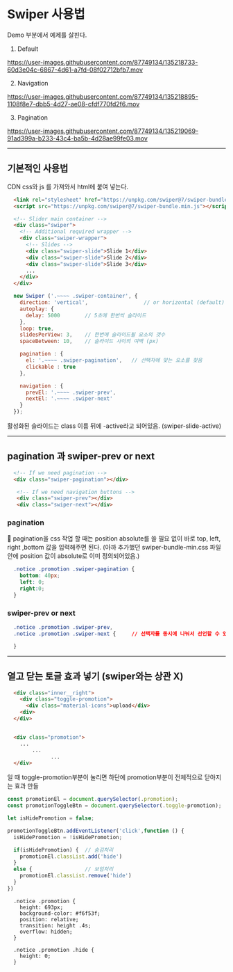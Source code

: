 # Swiper 사용법

Demo 부분에서 예제를 살핀다.

1. Default

https://user-images.githubusercontent.com/87749134/135218733-60d3e04c-6867-4d61-a7fd-08f02712bfb7.mov

2. Navigation



https://user-images.githubusercontent.com/87749134/135218895-1108f8e7-dbb5-4d27-ae08-cfdf770fd2f6.mov

3. Pagination



https://user-images.githubusercontent.com/87749134/135219069-91ad399a-b233-43c4-ba5b-4d28ae99fe03.mov



***

## 기본적인 사용법

CDN css와 js 를 가져와서 html에 붙여 넣는다.

```html
  <link rel="stylesheet" href="https://unpkg.com/swiper@7/swiper-bundle.min.css" />
  <script src="https://unpkg.com/swiper@7/swiper-bundle.min.js"></script>
```




```html
  <!-- Slider main container -->
  <div class="swiper">
    <!-- Additional required wrapper -->
    <div class="swiper-wrapper">
      <!-- Slides -->
      <div class="swiper-slide">Slide 1</div>
      <div class="swiper-slide">Slide 2</div>
      <div class="swiper-slide">Slide 3</div>
      ...
    </div>
  </div>
```


```javascript
  new Swiper ('.~~~~ .swiper-container', {
    direction: 'vertical',                  // or horizontal (default)
    autoplay: {
      delay: 5000        // 5초에 한번씩 슬라이드
    },
    loop: true,
    slidesPerView: 3,    // 한번에 슬라이드될 요소의 갯수
    spaceBetween: 10,    // 슬라이드 사이의 여백 (px)

    pagination : {
      el: '.~~~~ .swiper-pagination',   // 선택자에 맞는 요소를 찾음
      clickable : true
    },

    navigation : {
      prevEl: '.~~~~ .swiper-prev',
      nextEl: '.~~~~ .swiper-next'
    }
  });
```


활성화된 슬라이드는 class 이름 뒤에 -active라고 되어있음. (swiper-slide-active)



***


## pagination 과 swiper-prev or next

```html
  <!-- If we need pagination -->
  <div class="swiper-pagination"></div>

   <!-- If we need navigation buttons -->
   <div class="swiper-prev"></div>
   <div class="swiper-next"></div>
```




### pagination  

🌟 pagination을 css 작업 할 때는 position absolute를 쓸 필요 없이 바로 top, left, right ,bottom 값을 입력해주면 된다. (아까 추가했던 swiper-bundle-min.css 파일 안에 position 값이 absolute로 이미 정의되어있음.)

```css
  .notice .promotion .swiper-pagination {
    bottom: 40px;
    left: 0;
    right:0;
  }
```




### swiper-prev or next

```css
  .notice .promotion .swiper-prev,
  .notice .promotion .swiper-next {     // 선택자를 동시에 나눠서 선언할 수 있음.

  }
```



***




## 열고 닫는 토글 효과 넣기 (swiper와는 상관 X)


```html
  <div class="inner__right">
    <div class="toggle-promotion">
      <div class="material-icons">upload</div>
    <div>
  </div>  


  <div class="promotion">
    ...
        ...
              ...
  </div>            
```

일 때 toggle-promotion부분이 눌리면 하단에 promotion부분이 전체적으로 닫아지는 효과 만들



```javascript
const promotionEl = document.querySelector(.promotion);
const promotionToggleBtn = document.querySelector(.toggle-promotion);

let isHidePromotion = false;

promotionToggleBtn.addEventListener('click',function () {
  isHidePromotion = !isHidePromotion;

  if(isHidePromotion) {  // 숨김처리
    promotionEl.classList.add('hide')
  }
  else {                 // 보임처리
    promotionEl.classList.remove('hide')
  }
})
```

```
  .notice .promotion {
    height: 693px;
    background-color: #f6f53f;
    position: relative;
    transition: height .4s;
    overflow: hidden;
  }
```

```
  .notice .promotion .hide {
    height: 0;
  }
```
